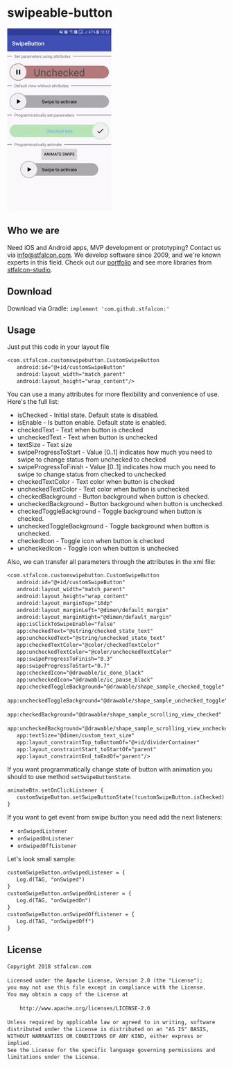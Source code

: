 # swipeable-button
<img src="images/swipe.gif" width="240" height="420" />

## Who we are
Need iOS and Android apps, MVP development or prototyping? Contact us via info@stfalcon.com. We develop software since 2009, and we're known experts in this field. Check out our [portfolio](https://stfalcon.com/en/portfolio) and see more libraries from [stfalcon-studio](https://stfalcon-studio.github.io/).

## Download
Download via Gradle:
```implement 'com.github.stfalcon:'```

## Usage
Just put this code in your layout file

```
<com.stfalcon.customswipebutton.CustomSwipeButton
   android:id="@+id/customSwipeButton"
   android:layout_width="match_parent"
   android:layout_height="wrap_content"/>
```

You can use a many attributes for more flexibility and convenience of use. Here's the full list:
- isChecked - Initial state. Default state is disabled.
- isEnable - Is button enable. Default state is enabled.
- checkedText - Text when button is checked
- uncheckedText - Text when button is unchecked
- textSize - Text size
- swipeProgressToStart - Value [0..1] indicates how much you need to swipe to change status from unchecked to checked
- swipeProgressToFinish - Value [0..1] indicates how much you need to swipe to change status from checked to unchecked
- checkedTextColor - Text color when button is checked
- uncheckedTextColor - Text color when button is unchecked
- checkedBackground - Button background when button is checked.
- uncheckedBackground - Button background when button is unchecked.
- checkedToggleBackground - Toggle background when button is checked.
- uncheckedToggleBackground - Toggle background when button is unchecked.
- checkedIcon - Toggle icon when button is checked
- uncheckedIcon - Toggle icon when button is unchecked

Also, we can transfer all parameters through the attributes in the xml file:
```
<com.stfalcon.customswipebutton.CustomSwipeButton
   android:id="@+id/customSwipeButton"
   android:layout_width="match_parent"
   android:layout_height="wrap_content"
   android:layout_marginTop="16dp"
   android:layout_marginLeft="@dimen/default_margin"
   android:layout_marginRight="@dimen/default_margin"
   app:isClickToSwipeEnable="false"
   app:checkedText="@string/checked_state_text"
   app:uncheckedText="@string/unchecked_state_text"
   app:checkedTextColor="@color/checkedTextColor"
   app:uncheckedTextColor="@color/uncheckedTextColor"
   app:swipeProgressToFinish="0.3"
   app:swipeProgressToStart="0.7"
   app:checkedIcon="@drawable/ic_done_black"
   app:uncheckedIcon="@drawable/ic_pause_black"
   app:checkedToggleBackground="@drawable/shape_sample_checked_toggle"
   app:uncheckedToggleBackground="@drawable/shape_sample_unchecked_toggle"
   app:checkedBackground="@drawable/shape_sample_scrolling_view_checked"
   app:uncheckedBackground="@drawable/shape_sample_scrolling_view_unchecked"
   app:textSize="@dimen/custom_text_size"
   app:layout_constraintTop_toBottomOf="@+id/dividerContainer"
   app:layout_constraintStart_toStartOf="parent"
   app:layout_constraintEnd_toEndOf="parent"/>
```

If you want programmatically change state of button with animation you should to use method `setSwipeButtonState`.
```
animateBtn.setOnClickListener {
   customSwipeButton.setSwipeButtonState(!customSwipeButton.isChecked)
}
```
If you want to get event from swipe button you need add the next listeners:
 - `onSwipedListener`
 - `onSwipedOnListener`
 - `onSwipedOffListener`

Let's look small sample:
```
customSwipeButton.onSwipedListener = {
   Log.d(TAG, "onSwiped")
}
customSwipeButton.onSwipedOnListener = {
   Log.d(TAG, "onSwipedOn")
}
customSwipeButton.onSwipedOffListener = {
   Log.d(TAG, "onSwipedOff")
}
```
## License
```
Copyright 2018 stfalcon.com

Licensed under the Apache License, Version 2.0 (the "License");
you may not use this file except in compliance with the License.
You may obtain a copy of the License at

    http://www.apache.org/licenses/LICENSE-2.0

Unless required by applicable law or agreed to in writing, software
distributed under the License is distributed on an "AS IS" BASIS,
WITHOUT WARRANTIES OR CONDITIONS OF ANY KIND, either express or implied.
See the License for the specific language governing permissions and
limitations under the License.
```
